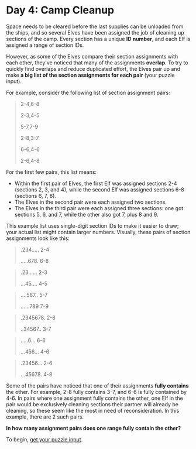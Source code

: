 # Day 4: Camp Cleanup

Space needs to be cleared before the last supplies can be unloaded from the ships, and so several Elves have been assigned the job of cleaning up sections of the camp. Every section has a unique **ID number**, and each Elf is assigned a range of section IDs.

However, as some of the Elves compare their section assignments with each other, they've noticed that many of the assignments **overlap**. To try to quickly find overlaps and reduce duplicated effort, the Elves pair up and make **a big list of the section assignments for each pair** (your puzzle input).

For example, consider the following list of section assignment pairs:

> 2-4,6-8
> 
> 2-3,4-5
> 
> 5-7,7-9
> 
> 2-8,3-7
> 
> 6-6,4-6
> 
> 2-6,4-8

For the first few pairs, this list means:

- Within the first pair of Elves, the first Elf was assigned sections 2-4 (sections 2, 3, and 4), while the second Elf was assigned sections 6-8 (sections 6, 7, 8).
- The Elves in the second pair were each assigned two sections.
- The Elves in the third pair were each assigned three sections: one got sections 5, 6, and 7, while the other also got 7, plus 8 and 9.

This example list uses single-digit section IDs to make it easier to draw; your actual list might contain larger numbers. Visually, these pairs of section assignments look like this:

> .234.....  2-4
>
> .....678.  6-8
 
> .23......  2-3
>
> ...45....  4-5
 
> ....567..  5-7
>
> ......789  7-9
 
> .2345678.  2-8
>
> ..34567..  3-7
 
> .....6...  6-6
>
> ...456...  4-6

> .23456...  2-6
>
> ...45678.  4-8

Some of the pairs have noticed that one of their assignments **fully contains** the other. For example, 2-8 fully contains 3-7, and 6-6 is fully contained by 4-6. In pairs where one assignment fully contains the other, one Elf in the pair would be exclusively cleaning sections their partner will already be cleaning, so these seem like the most in need of reconsideration. In this example, there are 2 such pairs.

**In how many assignment pairs does one range fully contain the other?**

To begin, [get your puzzle input](../04/Input.txt).